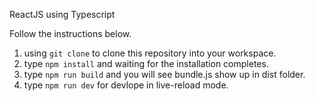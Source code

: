 ReactJS using Typescript 

Follow the instructions below.

1. using `git clone` to clone this repository into your workspace.
2. type `npm install` and waiting for the installation completes.
3. type `npm run build` and you will see bundle.js show up in dist folder.
4. type `npm run dev` for devlope in live-reload mode.